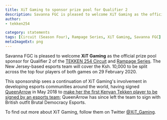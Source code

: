```yaml
---
title: XiT Gaming to sponsor prize pool for Qualifier 2
description: Savanna FGC is pleased to welcome XiT Gaming as the official prize pool sponsor for Qualifier 2 of the TEKKEN 254 Circuit and Rampage Series. The New Jersey-based esports team will cover the Ksh. 10,000 to be split across the top four players of both games on 29 February 2020.
author:
- tekken254

category: statements
tags: [Circuit (Season Four), Rampage Series, XiT Gaming, Savanna FGC]
metaImageExt: png
---
```

Savanna FGC is pleased to welcome <strong>XiT Gaming</strong> as the official prize pool sponsor for Qualifier 2 of the <a href="/circuit" target="_blank">TEKKEN 254 Circuit</a> and <a href="/circuit" target="_blank">Rampage Series</a>. The New Jersey-based esports team will cover the Ksh. 10,000 to be split across the top four players of both games on 29 February 2020.

This sponsorship sees a continuation of XiT Gaming's involvement in developing esports communities around the world, having signed <a href="/circuit/tekken/profile.html?id=4455946" target="_blank">QueenArrow</a> in May 2018 to <a href="/news/2018/05/14/queenarrow-xit-woundz" target="_blank">make her the first Kenyan Tekken player to be signed by an esports team</a>; QueenArrow has since left the team to sign with British outfit Brutal Democracy Esports.

To find out more about XiT Gaming, follow them on Twitter <a href="https://twitter.com/xit_gaming" target="_blank">@XiT_Gaming</a>.